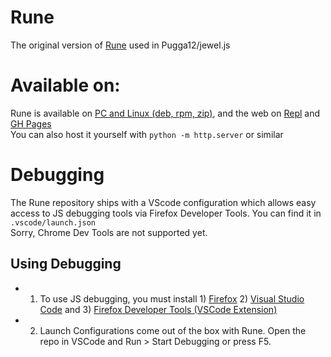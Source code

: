 # Rune
The original version of [Rune](https://retroperson.repl.co/) used in Pugga12/jewel.js
# Available on:
Rune is available on [PC and Linux (deb, rpm, zip)](https://github.com/Pugga12/Rune-Desktop), and the web on [Repl](https://retroperson.repl.co) and [GH Pages](https://pugga12.github.io/rune/)\
You can also host it yourself with `python -m http.server` or similar
# Debugging
The Rune repository ships with a VScode configuration which allows easy access to JS debugging tools via Firefox Developer Tools. You can find it in `.vscode/launch.json`\
Sorry, Chrome Dev Tools are not supported yet.
## Using Debugging
- 1. To use JS debugging, you must install 1) [Firefox](https://www.mozilla.org/en-US/firefox/new/) 2) [Visual Studio Code](https://code.visualstudio.com/download) and 3) [Firefox Developer Tools (VSCode Extension)](https://marketplace.visualstudio.com/items?itemName=ms-vscode.vscode-firefox-debug)
- 2. Launch Configurations come out of the box with Rune. Open the repo in VSCode and Run > Start Debugging or press F5.